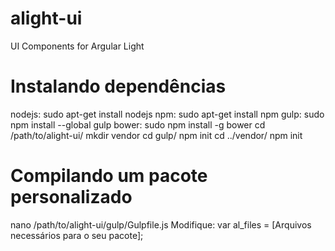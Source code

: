 # alight-ui
UI Components for Argular Light

# Instalando dependências

nodejs: sudo apt-get install nodejs
npm: sudo apt-get install npm
gulp: sudo npm install --global gulp
bower: sudo npm install -g bower
cd /path/to/alight-ui/
mkdir vendor
cd gulp/
npm init
cd ../vendor/
npm init

# Compilando um pacote personalizado
nano /path/to/alight-ui/gulp/Gulpfile.js
Modifique: var al_files = [Arquivos necessários para o seu pacote];

